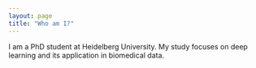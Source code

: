 ```yaml
---
layout: page
title: "Who am I?"
---
```


I am a PhD student at Heidelberg University. My study focuses on deep learning and its application in biomedical data. 
